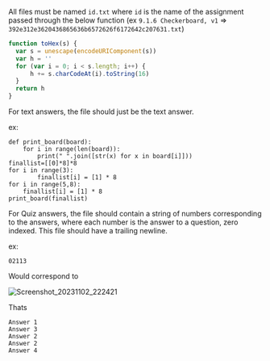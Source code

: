 All files must be named `id.txt` where `id` is the name of the assignment passed through the below function (ex `9.1.6 Checkerboard, v1` => `392e312e3620436865636b6572626f6172642c207631.txt`)

```javascript
function toHex(s) {
  var s = unescape(encodeURIComponent(s))
  var h = ''
  for (var i = 0; i < s.length; i++) {
      h += s.charCodeAt(i).toString(16)
  }
  return h
}
```
For text answers, the file should just be the text answer.

ex:
```
def print_board(board):
    for i in range(len(board)):
        print(" ".join([str(x) for x in board[i]]))
finallist=[[0]*8]*8
for i in range(3):
        finallist[i] = [1] * 8
for i in range(5,8):
    finallist[i] = [1] * 8
print_board(finallist)
```

For Quiz answers, the file should contain a string of numbers corresponding to the answers, where each number is the answer to a question, zero indexed. This file should have a trailing newline.

ex:
```
02113

```

Would correspond to

![Screenshot_20231102_222421](https://github.com/starchyunderscore/codehscheat/assets/102399926/e7345a2c-243b-4e6c-95fa-70a13287ac10)

Thats

```
Answer 1
Answer 3
Answer 2
Answer 2
Answer 4
```
